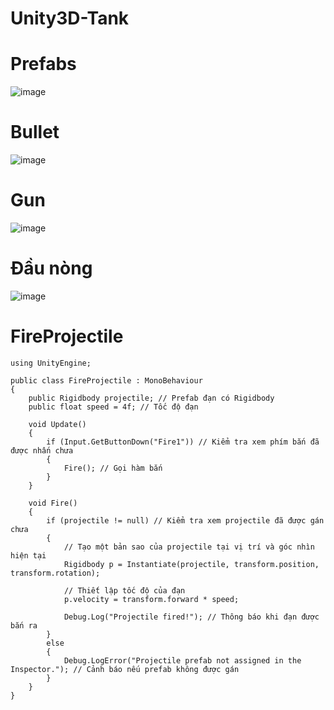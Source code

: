 # Unity3D-Tank
# Prefabs
![image](https://github.com/user-attachments/assets/c175dd2d-42be-4bc2-a54a-6810c42f95be)
# Bullet
![image](https://github.com/user-attachments/assets/b3464611-fa37-4634-a1b0-7227ae6cfebd)
# Gun
![image](https://github.com/user-attachments/assets/8188d935-859a-4535-a788-01e87b89e224)
# Đầu nòng
![image](https://github.com/user-attachments/assets/9b7f3e6c-28dd-4bd5-8894-9e3be9498f2c)

# FireProjectile
~~~
using UnityEngine;

public class FireProjectile : MonoBehaviour
{
    public Rigidbody projectile; // Prefab đạn có Rigidbody
    public float speed = 4f; // Tốc độ đạn

    void Update()
    {
        if (Input.GetButtonDown("Fire1")) // Kiểm tra xem phím bắn đã được nhấn chưa
        {
            Fire(); // Gọi hàm bắn
        }
    }

    void Fire()
    {
        if (projectile != null) // Kiểm tra xem projectile đã được gán chưa
        {
            // Tạo một bản sao của projectile tại vị trí và góc nhìn hiện tại
            Rigidbody p = Instantiate(projectile, transform.position, transform.rotation);

            // Thiết lập tốc độ của đạn
            p.velocity = transform.forward * speed;

            Debug.Log("Projectile fired!"); // Thông báo khi đạn được bắn ra
        }
        else
        {
            Debug.LogError("Projectile prefab not assigned in the Inspector."); // Cảnh báo nếu prefab không được gán
        }
    }
}


~~~




